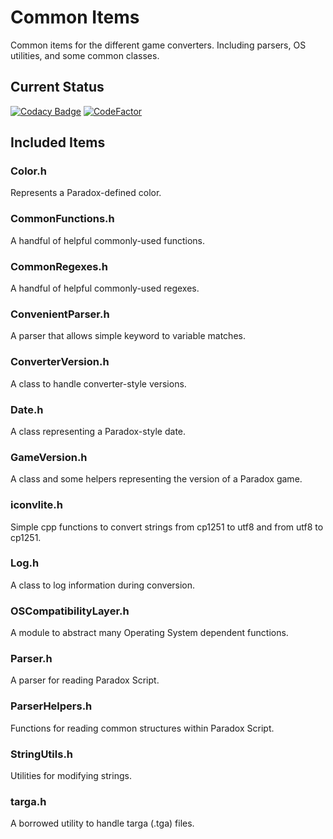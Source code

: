 # Common Items
Common items for the different game converters. Including parsers, OS utilities, and some common classes.

## Current Status
[![Codacy Badge](https://app.codacy.com/project/badge/Grade/54be2f027eb040448b8bf89410c7ff3d)](https://www.codacy.com/gh/ParadoxGameConverters/commonItems/dashboard?utm_source=github.com&amp;utm_medium=referral&amp;utm_content=ParadoxGameConverters/commonItems&amp;utm_campaign=Badge_Grade)
[![CodeFactor](https://www.codefactor.io/repository/github/paradoxgameconverters/commonitems/badge)](https://www.codefactor.io/repository/github/paradoxgameconverters/commonitems)

## Included Items

### Color.h
Represents a Paradox-defined color.

### CommonFunctions.h
A handful of helpful commonly-used functions.

### CommonRegexes.h
A handful of helpful commonly-used regexes.

### ConvenientParser.h
A parser that allows simple keyword to variable matches.

### ConverterVersion.h
A class to handle converter-style versions.

### Date.h
A class representing a Paradox-style date.

### GameVersion.h
A class and some helpers representing the version of a Paradox game.

### iconvlite.h
Simple cpp functions to convert strings from cp1251 to utf8 and from utf8 to cp1251.

### Log.h
A class to log information during conversion.

### OSCompatibilityLayer.h
A module to abstract many Operating System dependent functions.

### Parser.h
A parser for reading Paradox Script.

### ParserHelpers.h
Functions for reading common structures within Paradox Script.

### StringUtils.h
Utilities for modifying strings.

### targa.h
A borrowed utility to handle targa (.tga) files.
